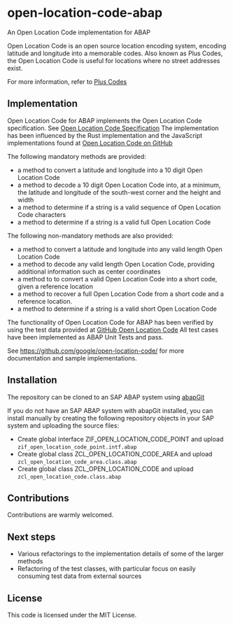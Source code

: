 # open-location-code-abap
An Open Location Code implementation for ABAP

Open Location Code is an open source location encoding system, encoding latitude and longitude into a memorable codes. Also known as Plus Codes, the Open Location Code is useful for locations where no street addresses exist.

For more information, refer to [Plus Codes](http://plus.codes)

## Implementation
Open Location Code for ABAP implements the Open Location Code specification. See [Open Location Code Specification](https://github.com/google/open-location-code/blob/master/docs/specification.md) The implementation has been influenced by the Rust implementation and the JavaScript implementations found at [Open Location Code on GitHub](https://github.com/google/open-location-code)

The following mandatory methods are provided:

- a method to convert a latitude and longitude into a 10 digit Open Location Code
- a method to decode a 10 digit Open Location Code into, at a minimum, the latitude and longitude of the south-west corner and the height and width
- a method to determine if a string is a valid sequence of Open Location Code characters
- a method to determine if a string is a valid full Open Location Code

The following non-mandatory methods are also provided:

- a method to convert a latitude and longitude into any valid length Open Location Code
- a method to decode any valid length Open Location Code, providing additional information such as center coordinates
- a method to to convert a valid Open Location Code into a short code, given a reference location
- a method to recover a full Open Location Code from a short code and a reference location.
- a method to determine if a string is a valid short Open Location Code

The functionality of Open Location Code for ABAP has been verified by using the test data provided at [GitHub Open Location Code](https://github.com/google/open-location-code) All test cases have been implemented as ABAP Unit Tests and pass.

See <https://github.com/google/open-location-code/> for more documentation and sample implementations.


## Installation
The repository can be cloned to an SAP ABAP system using [abapGit](https://github.com/abapGit/abapGit)

If you do not have an SAP ABAP system with abapGit installed, you can install manually by creating the following repository objects in your SAP system and uploading the source files:

- Create global interface ZIF_OPEN_LOCATION_CODE_POINT and upload `zif_open_location_code_point.intf.abap`
- Create global class ZCL_OPEN_LOCATION_CODE_AREA and upload `zcl_open_location_code_area.class.abap`
- Create global class ZCL_OPEN_LOCATION_CODE and upload `zcl_open_location_code.class.abap`

## Contributions
Contributions are warmly welcomed.

## Next steps
- Various refactorings to the implementation details of some of the larger methods
- Refactoring of the test classes, with particular focus on easily consuming test data from external sources

## License
This code is licensed under the MIT License. 

